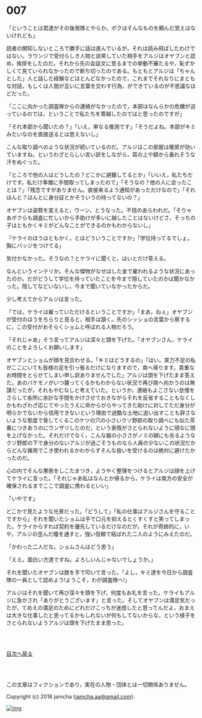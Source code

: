 # 007

「ということは君達がその後発隊とやらか。ボクはそんなものを頼んだ覚えはないけれども」  

読者の関知しないところで勝手に話は進んでいるが，それは読み飛ばしたわけではない。ラウンジで受付らしき人物と談笑していた相手をアルジはオヤブンと認め，挨拶をしたのだ。それから先の会話文に至るまでの挙動不審たるや，恥ずかしくて見ていられなかったので断ち切ったのである。もともとアルジは「ちゃんとした」人と話した経験などほとんどなかったので，これまでそれなりにまともな対話，もしくは人間が互いに言葉を交わす行為，ができているのが不思議なほどだった。  

「ここに向かった調査隊からの連絡がなかったので，本部はなんらかの危機が迫っているのでは，ということで私たちを寄越したのではと思ったのですが」  

「それ本部から聞いたの？」「いえ，単なる推測です」「そうだよね。本部がキミみたいなのを直接送るとは思えないし」  

こんな取り調べのような状況が続いているのだ。アルジはこの部屋は暖房が効いていますね，というわざとらしい言い訳をしながら，耳の上や額から垂れそうな汗をぬぐった。  

「ところで他の人はどうしたの？どこかに避難してるとか」「いいえ，私たちだけです。私だけ準備に手間取ってしまったので」「そうなの？他の人に会ったことは？」「残念ですがありません。直接来るよう通知があっただけなので」「それほんと？ほんとに身分証とかそういうの持ってないの？」  

オヤブンは姿勢を変えると，ウーン，とうなった。不信のあらわれだ。「そりゃあボクらも調査に忙しいから手助けが多いに越したことはないけどさ，そっちの子はともかくキミがどんなことができるのかもわからないし」  

「ケライのほうはともかく，とはどういうことですか」「学位持ってるでしょ。胸にバッジをつけてる」  

気付かなかった。そうなの？とケライに聞くと，はいとだけ答える。  

なんというインテリか。そんな傑物がなぜはした金で雇われるような状況にあったのか。だがどうして学位を持っていたことを今まで隠していたのかは聞かなかった。隠してなどいないし，今まで聞いていなかったからだ。  

少し考えてからアルジは言った。  

「では，ケライは雇っていただけるということですか」「まあ，ねぇ」オヤブンが受付のほうをちらりと見ると，相手は頷く。先のシッショの言葉から察するに，この受付がおそらくショムと呼ばれる人物だろう。  

「それじゃあ」そう言ってアルジは深々と頭を下げた。「オヤブンさん，ケライのことをよろしくお願いします」  

オヤブンとショムが顔を見合わせる。「キミはどうするの」「はい。実力不足の私がここにいても皆様の足を引っ張るだけになりますので，南へ帰ります。貴重なお時間をとらせてしまい申し訳ありませんでした」アルジは頭を下げたまま答えた。あのバケモノがいつ襲ってくるかもわからない状況で再び南へ向かうのは無謀だったが，それもやむなしと考えていた。というか，連絡もよこさない怠慢をさらして各所に余計な手間をかけさせておきながらそれを反省することもなくしかもわざわざ応じてやったうえに命からがらやってきた助けに対してただ身分が明らかでないから信用できないという理由で過酷な土地に追い出すことも辞さないような態度で脅してくるこのケツの穴の小さいクソ野郎の取り調べにも似た茶番につきあうのにウンザリしたのだ，という表情がさとられないように頑なに頭を上げなかった。それだけでなく，こんな器の小ささがノミの額にも劣るようなクソ野郎の下で身分のないアルジが過ごそうものなら人員の少ないこの状況だからどんな雑用でこき使われるかわからずそんな扱いを受けるのは絶対に避けたかったのだ。  

心の内でそんな悪態をしこたまつき，ようやく整理をつけるとアルジは顔を上げてケライに言った。「それじゃあ私はなんとか帰るから，ケライは南方の安全が確保されるまでここで調査に携わるといい」  

「いやです」  

どこかで見たような光景だった。「どうして」「私の仕事はアルジさんを守ることですから」それを聞いたショムは手で口元を抑えるとくすくすと笑ってしまった。ケライからすれば契約を優先しているだけなのだが，それが奇跡的に，いや，アルジの歪んだ瞳を通すと，強い信頼で結ばれた二人のようにみえたのだ。  

「かわった二人だな。ショムさんはどう思う」  

「ええ。面白い方達ですね。よろしいんじゃないでしょうか。」  

それを聞いたオヤブンは膝を手で叩いて言った。「よし，キミ達を今日から調査隊の一員として認めよう!ようこそ，わが調査隊へ!」  

アルジはそれを聞いて再び深々を頭を下げ，何度もお礼を言った。ケライもアルジに急かされ「ありがとうございます」と言った。そしてオヤブンは満足気だったが，てめえの満足のためにどれだけこっちが迷惑したと思ってんだよ，おまえは大きな仕事したと思ってるかもしれないが何もしてないからな，という様子をさとられないようアルジは頭を下げたまま思った。  

<br>  
<br>  

[目次へ戻る](https://github.com/jamcha-aa/OblivionReports/blob/master/README.md)  

<br>  
<br>  

この文章はフィクションであり，実在の人物・団体とは一切関係ありません。  

Copyright (c) 2018 jamcha (jamcha.aa@gmail.com).  

[![img](http://i.creativecommons.org/l/by-nc-sa/4.0/88x31.png)](http://creativecommons.org/licenses/by-nc-sa/4.0/deed)